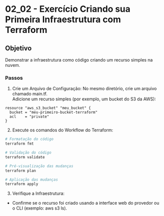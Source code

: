 # 02_02 - Exercício Criando sua Primeira Infraestrutura com Terraform

## Objetivo
Demonstrar a infraestrutura como código criando um recurso simples na nuvem.  

### Passos
1. Crie um Arquivo de Configuração:
No mesmo diretório, crie um arquivo chamado main.tf.  
Adicione um recurso simples (por exemplo, um bucket do S3 da AWS):  
```hcl
resource "aws_s3_bucket" "meu_bucket" {
  bucket = "meu-primeiro-bucket-terraform"
  acl    = "private"
}
```

2. Execute os comandos do Workflow do Terraform:
```bash
# Formatação do código
terraform fmt

# Validação do código
terraform validate

# Pré-visualização das mudanças
terraform plan

# Aplicação das mudanças
terraform apply
```

3. Verifique a Infraestrutura:
- Confirme se o recurso foi criado usando a interface web do provedor ou o CLI (exemplo: aws s3 ls).  
